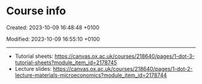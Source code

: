 # Course info

Created: 2023-10-09 16:48:48 +0100

Modified: 2023-10-09 16:55:10 +0100

---

-   Tutorial sheets: <https://canvas.ox.ac.uk/courses/218640/pages/1-dot-3-tutorial-sheets?module_item_id=2178745>
-   Lecture slides: <https://canvas.ox.ac.uk/courses/218640/pages/1-dot-2-lecture-materials-microeconomics?module_item_id=2178744>
